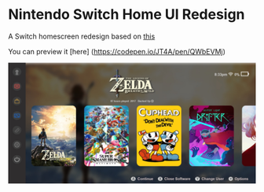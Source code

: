 # Nintendo Switch Home UI Redesign

A Switch homescreen redesign based on [this](https://www.reddit.com/r/NintendoSwitch/comments/eh2h7m/nintendo_switch_home_redesign_dark_theme)

You can preview it [here] (https://codepen.io/JT4A/pen/QWbEVMj)

![](https://raw.githubusercontent.com/JT4A/Nintendo-Switch-Home-UI-Redesign/master/img/Switch.jpg)
